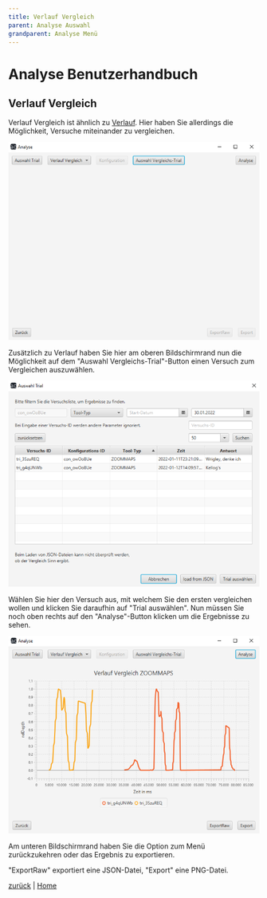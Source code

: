```yaml
---
title: Verlauf Vergleich
parent: Analyse Auswahl
grandparent: Analyse Menü
---
```

# Analyse Benutzerhandbuch

## Verlauf Vergleich

Verlauf Vergleich ist ähnlich zu [Verlauf](verlauf.md). Hier haben Sie allerdings die Möglichkeit, Versuche miteinander zu vergleichen.

![verlaufvergleich](resources/verlaufvergleich.PNG)

Zusätzlich zu Verlauf haben Sie hier am oberen Bildschirmrand nun die Möglichkeit auf dem "Auswahl Vergleichs-Trial"-Button einen Versuch zum Vergleichen auszuwählen.

![verlaufvergleichauswahl](resources/verlaufvergleichauswahl.PNG)

Wählen Sie hier den Versuch aus, mit welchem Sie den ersten vergleichen wollen und klicken Sie daraufhin auf "Trial auswählen". Nun müssen Sie noch oben rechts auf den "Analyse"-Button klicken um die Ergebnisse zu sehen.

![verlaufvergleichergebnis](resources/verlaufvergleichergebnis.PNG)

Am unteren Bildschirmrand haben Sie die Option zum Menü zurückzukehren oder das Ergebnis zu exportieren.

"ExportRaw" exportiert eine JSON-Datei, "Export" eine PNG-Datei.

[zurück](index.md) | [Home](../../index.md)